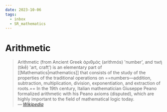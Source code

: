 ```yaml
---
date: 2023-10-06
tags:
  - inbox
  - SR_mathematics
---
```


# Arithmetic

> Arithmetic (from Ancient Greek ἀριθμός (arithmós) 'number', and τική (tikḗ)
> 'art, craft') is an elementary part of [[Mathematics|mathematics]] that
> consists of the study of the properties of the traditional operations on
> ==numbers—addition, subtraction, multiplication, division, exponentiation, and extraction of roots.==
> In the 19th century, Italian mathematician Giuseppe Peano
> formalized arithmetic with his Peano axioms (disputed), which are highly
> important to the field of mathematical logic today.\
— <cite>[Wikipedia](https://en.wikipedia.org/wiki/Arithmetic)</cite>
